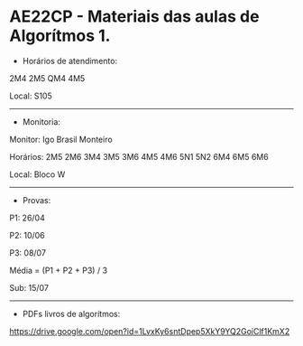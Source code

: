 # AE22CP - Materiais das aulas de Algorítmos 1. 

* Horários de atendimento:

2M4 2M5 QM4 4M5 

Local: S105

---

* Monitoria:

Monitor: Igo Brasil Monteiro

Horários: 2M5 2M6 3M4 3M5 3M6 4M5 4M6 5N1 5N2 6M4 6M5 6M6

Local: Bloco W

---

* Provas:

P1: 26/04

P2: 10/06

P3: 08/07

Média = (P1 + P2 + P3) / 3

Sub: 15/07

---

* PDFs livros de algorítmos:

https://drive.google.com/open?id=1LvxKy6sntDpep5XkY9YQ2GoiClf1KmX2









